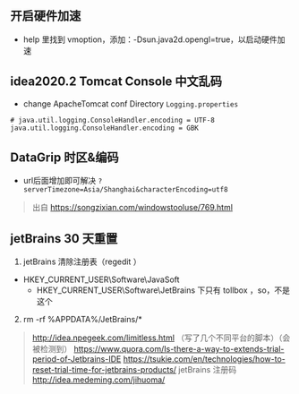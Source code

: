 ## 开启硬件加速

- help 里找到 vmoption，添加：-Dsun.java2d.opengl=true，以启动硬件加速

## idea2020.2 Tomcat Console 中文乱码

- change ApacheTomcat conf Directory `Logging.properties`
```properties
# java.util.logging.ConsoleHandler.encoding = UTF-8
java.util.logging.ConsoleHandler.encoding = GBK
```

## DataGrip 时区&编码
- url后面增加即可解决 `?serverTimezone=Asia/Shanghai&characterEncoding=utf8`
> 出自 https://songzixian.com/windowstooluse/769.html

## jetBrains 30 天重置
1. jetBrains 清除注册表（regedit ）

- HKEY_CURRENT_USER\Software\JavaSoft
    - HKEY_CURRENT_USER\Software\JetBrains 下只有 tollbox ，so，不是这个

2. rm -rf %APPDATA%/JetBrains/* 

> http://idea.npegeek.com/limitless.html    （写了几个不同平台的脚本）（会被检测到）
> https://www.quora.com/Is-there-a-way-to-extends-trial-period-of-Jetbrains-IDE
> https://tsukie.com/en/technologies/how-to-reset-trial-time-for-jetbrains-products/
> jetBrains 注册码 http://idea.medeming.com/jihuoma/
